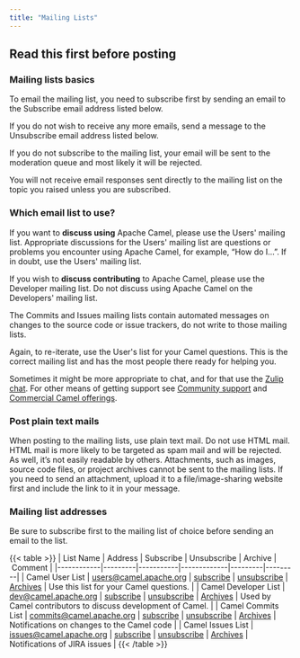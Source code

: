```yaml
---
title: "Mailing Lists"
---
```


## Read this first before posting

### Mailing lists basics

To email the mailing list, you need to subscribe first by sending an email to the Subscribe email address listed below.

If you do not wish to receive any more emails, send a message to the Unsubscribe email address listed below.

If you do not subscribe to the mailing list, your email will be sent to the moderation queue and most likely it will be rejected.

You will not receive email responses sent directly to the mailing list on the topic you raised unless you are subscribed.

### Which email list to use?

If you want to **discuss using** Apache Camel, please use the Users' mailing list.
Appropriate discussions for the Users'
mailing list are questions or problems you encounter using Apache Camel, for example, “How do I…”.
If in doubt, use the Users' mailing list.

If you wish to **discuss contributing** to Apache Camel, please use the Developer mailing list.
Do not discuss using Apache Camel on the Developers' mailing list.

The Commits and Issues mailing lists contain automated messages on changes to the source code or issue trackers, do not write to those mailing lists.

Again, to re-iterate, use the User's list for your Camel questions.
This is the correct mailing list and has the most people there ready for helping you.

Sometimes it might be more appropriate to chat, and for that use the [Zulip chat](https://camel.zulipchat.com/). For other means of getting support see [Community support](/community/support/) and [Commercial Camel offerings](/manual/commercial-camel-offerings.html).

### Post plain text mails

When posting to the mailing lists, use plain text mail. Do not use HTML mail. 
HTML mail is more likely to be targeted as spam mail and will be rejected. 
As well, it’s not easily readable by others. 
Attachments, such as images, source code files, or project archives cannot be sent to the mailing lists. 
If you need to send an attachment, upload it to a file/image-sharing website first and include the link to it in your message.

### Mailing list addresses

Be sure to subscribe first to the mailing list of choice before sending an email to the list.

{{< table >}}
| List Name  | Address | Subscribe | Unsubscribe | Archive | Comment |
|------------|---------|-----------|-------------|---------|---------|
| Camel User List  | users@camel.apache.org | [subscribe](mailto:users-subscribe@camel.apache.org) | [unsubscribe](mailto:users-unsubscribe@camel.apache.org) | [Archives](https://lists.apache.org/list.html?users@camel.apache.org) | Use this list for your Camel questions. |
| Camel Developer List  | dev@camel.apache.org | [subscribe](mailto:dev-subscribe@camel.apache.org) | [unsubscribe](mailto:dev-unsubscribe@camel.apache.org) | [Archives](https://lists.apache.org/list.html?dev@camel.apache.org) | Used by Camel contributors to discuss development of Camel. |
| Camel Commits List  | commits@camel.apache.org | [subscribe](mailto:commits-subscribe@camel.apache.org) | [unsubscribe](mailto:commits-unsubscribe@camel.apache.org) | [Archives](https://lists.apache.org/list.html?commits@camel.apache.org) | Notifications on changes to the Camel code |
| Camel Issues List  | issues@camel.apache.org | [subscribe](mailto:issues-subscribe@camel.apache.org) | [unsubscribe](mailto:issues-unsubscribe@camel.apache.org) | [Archives](https://lists.apache.org/list.html?issues@camel.apache.org) | Notifications of JIRA issues |
{{< /table >}}
